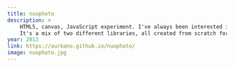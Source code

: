 ```yaml
---
title: nuophoto
description: > 
    HTML5, canvas, JavaScript experiment. I've always been interested in image manipulation, so I decided to build this. It does image processing using convolution matrices.
    It's a mix of two different libraries, all created from scratch for this project: a GUI controller and an image editing library.
year: 2013
link: https://aurbano.github.io/nuophoto/
image: nuophoto.jpg
---
```

